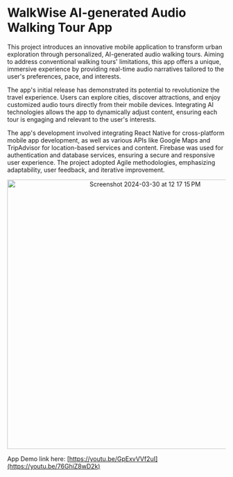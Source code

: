 # WalkWise AI-generated Audio Walking Tour App

This project introduces an innovative mobile application to transform urban exploration through personalized, AI-generated audio walking tours. Aiming to address conventional walking tours' limitations, this app offers a unique, immersive experience by providing real-time audio narratives tailored to the user's preferences, pace, and interests.

The app's initial release has demonstrated its potential to revolutionize the travel experience. Users can explore cities, discover attractions, and enjoy customized audio tours directly from their mobile devices. Integrating AI technologies allows the app to dynamically adjust content, ensuring each tour is engaging and relevant to the user's interests.

The app's development involved integrating React Native for cross-platform mobile app development, as well as various APIs like Google Maps and TripAdvisor for location-based services and content. Firebase was used for authentication and database services, ensuring a secure and responsive user experience. The project adopted Agile methodologies, emphasizing adaptability, user feedback, and iterative improvement.

<p align="center">
<img width="620" alt="Screenshot 2024-03-30 at 12 17 15 PM" src="https://github.com/Dilnazzzz/Walk-Wise-AI-Audio-Walking-Tour-App/assets/76237763/ac2166ce-cd09-48b3-873e-0720e1da2acc">
</p>

App Demo link here:
[https://youtu.be/GpExvVVf2uI](https://youtu.be/76GhiZ8wD2k)

